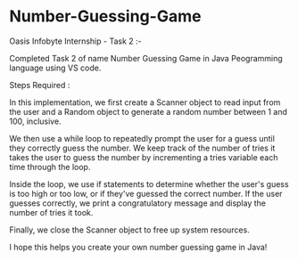 # Number-Guessing-Game
Oasis Infobyte Internship - Task 2 :-

Completed Task 2 of name Number Guessing Game in Java Peogramming language using VS code.

Steps Required :

In this implementation, we first create a Scanner object to read input from the user and a Random object to generate a random number between 1 and 100, inclusive.

We then use a while loop to repeatedly prompt the user for a guess until they correctly guess the number. We keep track of the number of tries it takes the user to guess the number by incrementing a tries variable each time through the loop.

Inside the loop, we use if statements to determine whether the user's guess is too high or too low, or if they've guessed the correct number. If the user guesses correctly, we print a congratulatory message and display the number of tries it took.

Finally, we close the Scanner object to free up system resources.

I hope this helps you create your own number guessing game in Java!
